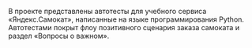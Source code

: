 В проекте представлены автотесты для учебного сервиса «Яндекс.Самокат», написанные на языке программирования Python.
Автотестами покрыт флоу позитивного сценария заказа самоката и раздел «Вопросы о важном».